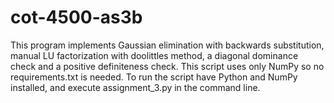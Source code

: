 # cot-4500-as3b

This program implements Gaussian elimination with backwards substitution, manual LU factorization with doolittles method, a diagonal dominance check and a positive definiteness check. This script uses only NumPy so no requirements.txt is needed. To run the script have Python and NumPy installed, and execute assignment_3.py in the command line. 
